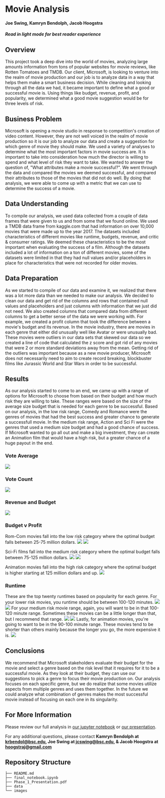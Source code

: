 # Movie Analysis
#### Joe Swing, Kamryn Bendolph, Jacob Hoogstra
##### *Read in light mode for best reader experience*

## Overview

This project took a deep dive into the world of movies, analyzing large amounts information from tons of popular websites for movie reviews, like Rotten Tomatoes and TMDB. Our client, Microsoft, is looking to venture into the realm of movie production and our job is to analyze data in a way that helps them make a smart business decision. While cleaning and looking through all the data we had, it became important to define what a good or successful movie is. Using things like budget, revenue, profit, and popularity, we determined what a good movie suggestion would be for three levels of risk.  

## Business Problem

Microsoft is opening a movie studio in response to competition's creation of video content. However, they are not well voiced in the realm of movie production so it is our job to analyze our data and create a suggestion for which genre of movie they should make. We used a variety of analyses to determine what the most important factors in movie success are. It is important to take into consideration how much the director is willing to spend and what level of risk they want to take. We wanted to answer the question of, "What attributes make a movie successful?". We went through the data and compared the movies we deemed successful, and compared their attributes to those of the movies that did not do well. By doing that analysis, we were able to come up with a metric that we can use to determine the success of a movie.

## Data Understanding

To compile our analysis, we used data collected from a couple of data frames that were given to us and from some that we found online. We used a TMDB data frame from kaggle.com that had information on over 10,000 movies that were made up to the year 2017. The datasets included characteristics of different movies like runtime, budgets, revenue, and critic & consumer ratings. We deemed these characteristics to be the most important when evaluating the success of a film. Although the datasets included a lot of information on a ton of different movies, some of the datasets were limited in that they had null values and/or placeholders in place for characteristics that were not recorded for older movies.  

## Data Preparation

As we started to compile of our data and examine it, we realized that there was a lot more data than we needed to make our analysis. We decided to clean our data and get rid of the columns and rows that contained null values and placeholders and just columns with information that we just did not need. We also created columns that compared data from different columns to get a better sense of the data we were working with. For example, we created a profit column that took the difference between a movie's budget and its revenue. In the movie industry, there are movies in each genre that either did unusually well like Avatar or were unusually bad. These movies were outliers in our data sets that skewed our data so we created a line of code that calculated the z score and got rid of any movies that were 2 or more standard deviations away from the mean. Getting rid of the outliers was important because as a new movie producer, Microsoft does not necessarily need to aim to create record breaking, blockbuster films like Jurassic World and Star Wars in order to be successful. 

## Results

As our analysis started to come to an end, we came up with a range of options for Microsoft to choose from based on their budget and how much risk they are willing to take. These ranges were based on the size of the average size budget that is needed for each genre to be successful. Based on our analysis, in the low risk range, Comedy and Romance were the genres of movies that had the best success and greater chance to generate a successfull movie. In the medium risk range, Action and Sci Fi were the genres that used a medium size budget and had a good chance of success. If Microsoft wanted to go all out and make a big investment, they can create an Animation film that would have a high risk, but a greater chance of a huge payout in the end. 

### Vote Average
![](images/avgvotes2.png)
### Vote Count
![](images/avgvotecount2.png)
### Revenue  and Budget

![](images/revandbudgetpergenre.png)

### Budget v Profit 
Rom-Com movies fall into the low risk category where the optimal budget falls between 25-75 million dollars.
![](images/budgetvprofitcomedy.png)
![](images/budgetvprofitromance.png)


Sci-Fi films fall into the medium risk category where the optimal budget falls between 75-125 million dollars.
![](images/budgetvprofitaction.png)
![](images/budgetvprofitscifi.png)

Animation movies fall into the high risk category where the optimal budget is higher starting at 125 million dollars and up.
![](images/budgetvprofitanimation.png)

### Runtime
These are the top twenty runtimes based on popularity for each genre. For your lower risk movies, you runtime should be between 100-120 minutes. 
![](images/runtimecomedy.png)
![](images/runtimeromance.png)
For your medium risk movie range, again, you will want to be in that 100-120 minute range. Sometimes these movies can be a little longer than that, but I recommend that range.
![](images/runtimeaction.png)
![](images/runtimescifi.png)
Lastly, for animation movies, you're going to want to be in the 90-100 minute range. These movies tend to be shorter than others mainly because the longer you go, the more expensive it is.
![](images/runtimeanimation.png)




## Conclusions

We recommend that Microsoft stakeholders evaluate their budget for the movie and select a genre based on the risk level that it requires for it to be a successful movie. As they look at their budget, they can use our suggestions to pick a genre to focus their movie production on. Our analysis focuses on each specific genre, but we do realize that some movies utilize aspects from multiple genres and uses them together. In the future we could analyze what combination of genres makes the most successful movie instead of focusing on each one in its singularity.

## For More Information

Please review our full analysis in [our jupyter notebook](./final_notebook.ipynb) or [our presentation](./Phase_1_Presentation.pptx).

For any additional questions, please contact **Kamryn Bendolph at krbendol@bsc.edu, Joe Swing at jcswing@bsc.edu, & Jacob Hoogstra at hoogstraj@gmail.com**

## Repository Structure

```
├── README.md                           
├── final_notebook.ipynb  
├── Phase_1_Presentation.pdf         
├── data                                
└── images                              
```
